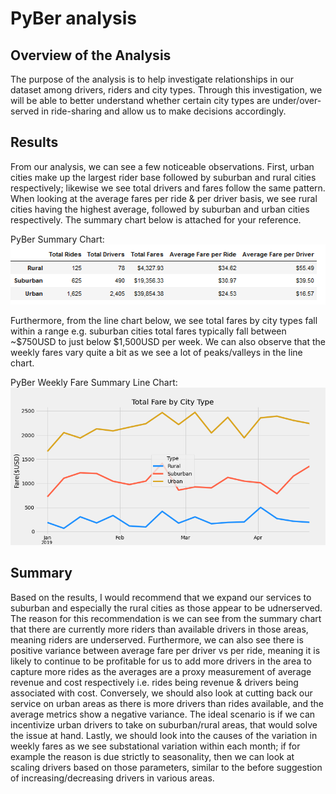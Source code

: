 # PyBer analysis

## Overview of the Analysis

The purpose of the analysis is to help investigate relationships in our dataset among drivers, riders and city types. Through this investigation, we will be able to better understand whether certain city types are under/over-served in ride-sharing and allow us to make decisions accordingly.

## Results

From our analysis, we can see a few noticeable observations. First, urban cities make up the largest rider base followed by suburban and rural cities respectively; likewise we see total drivers and fares follow the same pattern. When looking at the average fares per ride & per driver basis, we see rural cities having the highest average, followed by suburban and urban cities respectively. The summary chart below is attached for your reference.

PyBer Summary Chart:
<img src="Resources/pyber_summary.png">

Furthermore, from the line chart below, we see total fares by city types fall within a range e.g. suburban cities total fares typically fall between ~$750USD to just below $1,500USD per week. We can also observe that the weekly fares vary quite a bit as we see a lot of peaks/valleys in the line chart.

PyBer Weekly Fare Summary Line Chart:
<img src="Analysis/PyBer_fare_summary.png">

## Summary

Based on the results, I would recommend that we expand our services to suburban and especially the rural cities as those appear to be udnerserved. The reason for this recommendation is we can see from the summary chart that there are currently more riders than available drivers in those areas, meaning riders are underserved. Furthermore, we can also see there is positive variance between average fare per driver vs per ride, meaning it is likely to continue to be profitable for us to add more drivers in the area to capture more rides as the averages are a proxy measurement of average revenue and cost respectively i.e. rides being revenue & drivers being associated with cost. Conversely, we should also look at cutting back our service on urban areas as there is more drivers than rides available, and the average metrics show a negative variance. The ideal scenario is if we can incentivize urban drivers to take on suburban/rural areas, that would solve the issue at hand. Lastly, we should look into the causes of the variation in weekly fares as we see substational variation within each month; if for example the reason is due strictly to seasonality, then we can look at scaling drivers based on those parameters, similar to the before suggestion of increasing/decreasing drivers in various areas.

